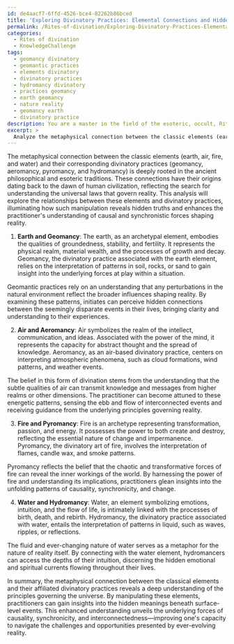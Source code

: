 ```yaml
---
id: de4aacf7-6ffd-4526-bce4-82262b86bced
title: 'Exploring Divinatory Practices: Elemental Connections and Hidden Truths'
permalink: /Rites-of-divination/Exploring-Divinatory-Practices-Elemental-Connections-and-Hidden-Truths/
categories:
  - Rites of divination
  - KnowledgeChallenge
tags:
  - geomancy divinatory
  - geomantic practices
  - elements divinatory
  - divinatory practices
  - hydromancy divinatory
  - practices geomancy
  - earth geomancy
  - nature reality
  - geomancy earth
  - divinatory practice
description: You are a master in the field of the esoteric, occult, Rites of divination and Education. You are a writer of tests, challenges, books and deep knowledge on Rites of divination for initiates and students to gain deep insights and understanding from. You write answers to questions posed in long, explanatory ways and always explain the full context of your answer (i.e., related concepts, formulas, examples, or history), as well as the step-by-step thinking process you take to answer the challenges. Be rigorous and thorough, and summarize the key themes, ideas, and conclusions at the end.
excerpt: > 
  Analyze the metaphysical connection between the classic elements (earth, air, fire, water) and their corresponding divinatory practices (geomancy, aeromancy, pyromancy, hydromancy). How does the manipulation of each element and its pervasive archetypes reveal hidden truths and enhance the practitioner's understanding of the causal and synchronistic forces acting upon reality?
---
```

The metaphysical connection between the classic elements (earth, air, fire, and water) and their corresponding divinatory practices (geomancy, aeromancy, pyromancy, and hydromancy) is deeply rooted in the ancient philosophical and esoteric traditions. These connections have their origins dating back to the dawn of human civilization, reflecting the search for understanding the universal laws that govern reality. This analysis will explore the relationships between these elements and divinatory practices, illuminating how such manipulation reveals hidden truths and enhances the practitioner's understanding of causal and synchronistic forces shaping reality.

1. **Earth and Geomancy**:
The earth, as an archetypal element, embodies the qualities of groundedness, stability, and fertility. It represents the physical realm, material wealth, and the processes of growth and decay. Geomancy, the divinatory practice associated with the earth element, relies on the interpretation of patterns in soil, rocks, or sand to gain insight into the underlying forces at play within a situation.

Geomantic practices rely on an understanding that any perturbations in the natural environment reflect the broader influences shaping reality. By examining these patterns, initiates can perceive hidden connections between the seemingly disparate events in their lives, bringing clarity and understanding to their experiences.

2. **Air and Aeromancy**:
Air symbolizes the realm of the intellect, communication, and ideas. Associated with the power of the mind, it represents the capacity for abstract thought and the spread of knowledge. Aeromancy, as an air-based divinatory practice, centers on interpreting atmospheric phenomena, such as cloud formations, wind patterns, and weather events.

The belief in this form of divination stems from the understanding that the subtle qualities of air can transmit knowledge and messages from higher realms or other dimensions. The practitioner can become attuned to these energetic patterns, sensing the ebb and flow of interconnected events and receiving guidance from the underlying principles governing reality.

3. **Fire and Pyromancy**:
Fire is an archetype representing transformation, passion, and energy. It possesses the power to both create and destroy, reflecting the essential nature of change and impermanence. Pyromancy, the divinatory art of fire, involves the interpretation of flames, candle wax, and smoke patterns.

Pyromancy reflects the belief that the chaotic and transformative forces of fire can reveal the inner workings of the world. By harnessing the power of fire and understanding its implications, practitioners glean insights into the unfolding patterns of causality, synchronicity, and change.

4. **Water and Hydromancy**:
Water, an element symbolizing emotions, intuition, and the flow of life, is intimately linked with the processes of birth, death, and rebirth. Hydromancy, the divinatory practice associated with water, entails the interpretation of patterns in liquid, such as waves, ripples, or reflections.

The fluid and ever-changing nature of water serves as a metaphor for the nature of reality itself. By connecting with the water element, hydromancers can access the depths of their intuition, discerning the hidden emotional and spiritual currents flowing throughout their lives.

In summary, the metaphysical connection between the classical elements and their affiliated divinatory practices reveals a deep understanding of the principles governing the universe. By manipulating these elements, practitioners can gain insights into the hidden meanings beneath surface-level events. This enhanced understanding unveils the underlying forces of causality, synchronicity, and interconnectedness—improving one's capacity to navigate the challenges and opportunities presented by ever-evolving reality.

